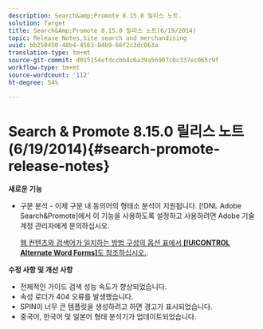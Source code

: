 ```yaml
---
description: Search&amp;Promote 8.15.0 릴리스 노트.
solution: Target
title: Search&Amp;Promote 8.15.0 릴리스 노트(6/19/2014)
topic: Release Notes,Site search and merchandising
uuid: bb250450-48b4-4563-84b9-66f2c3dc063a
translation-type: tm+mt
source-git-commit: d015154efdccbb4c6a39a56907c0c337ec065c9f
workflow-type: tm+mt
source-wordcount: '112'
ht-degree: 54%

---
```



# Search &amp; Promote 8.15.0 릴리스 노트(6/19/2014){#search-promote-release-notes}

**새로운 기능**

* 구문 분석 - 이제 구문 내 동의어의 형태소 분석이 지원됩니다.  [!DNL Adobe Search&Promote]에서 이 기능을 사용하도록 설정하고 사용하려면 Adobe 기술 계정 관리자에게 문의하십시오.

   [웹 컨텐츠와 검색어가 일치하는 방법 구성의 옵션 표에서 **[!UICONTROL Alternate Word Forms]**&#x200B;도 참조하십시오.](../c-about-linguistics-menu/c-about-words-and-language.md#task_351A9144A51F4B41923BDBACDEF3B616).

**수정 사항 및 개선 사항**

* 전체적인 가이드 검색 성능 속도가 향상되었습니다.
* 속성 로더가 404 오류를 발생했습니다.
* SPIN이 너무 큰 템플릿을 생성하려고 하면 경고가 표시되었습니다.
* 중국어, 한국어 및 일본어 형태 분석기가 업데이트되었습니다.


